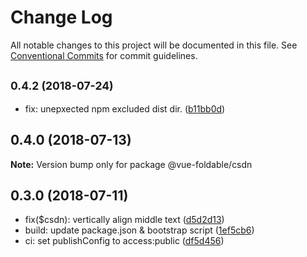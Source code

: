 # Change Log

All notable changes to this project will be documented in this file.
See [Conventional Commits](https://conventionalcommits.org) for commit guidelines.

<a name="0.4.2"></a>
## <small>0.4.2 (2018-07-24)</small>

* fix: unepxected npm excluded dist dir. ([b11bb0d](https://github.com/ulivz/vue-foldable/commit/b11bb0d))




<a name="0.4.0"></a>
## 0.4.0 (2018-07-13)





**Note:** Version bump only for package @vue-foldable/csdn

<a name="0.3.0"></a>
## 0.3.0 (2018-07-11)

* fix($csdn): vertically align middle text ([d5d2d13](https://github.com/ulivz/vue-foldable/commit/d5d2d13))
* build: update package.json & bootstrap script ([1ef5cb6](https://github.com/ulivz/vue-foldable/commit/1ef5cb6))
* ci: set publishConfig to access:public ([df5d456](https://github.com/ulivz/vue-foldable/commit/df5d456))
